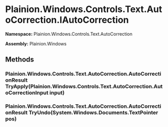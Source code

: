 
# Plainion.Windows.Controls.Text.AutoCorrection.IAutoCorrection

**Namespace:** Plainion.Windows.Controls.Text.AutoCorrection

**Assembly:** Plainion.Windows


## Methods

### Plainion.Windows.Controls.Text.AutoCorrection.AutoCorrectionResult TryApply(Plainion.Windows.Controls.Text.AutoCorrection.AutoCorrectionInput input)

### Plainion.Windows.Controls.Text.AutoCorrection.AutoCorrectionResult TryUndo(System.Windows.Documents.TextPointer pos)
